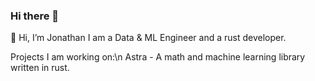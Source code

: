 ### Hi there 👋

<!--
**john-s58/john-s58** is a ✨ _special_ ✨ repository because its `README.md` (this file) appears on your GitHub profile.
-->
👋 Hi, I’m Jonathan I am a Data & ML Engineer and a rust developer.

Projects I am working on:\n
Astra - A math and machine learning library written in rust.

